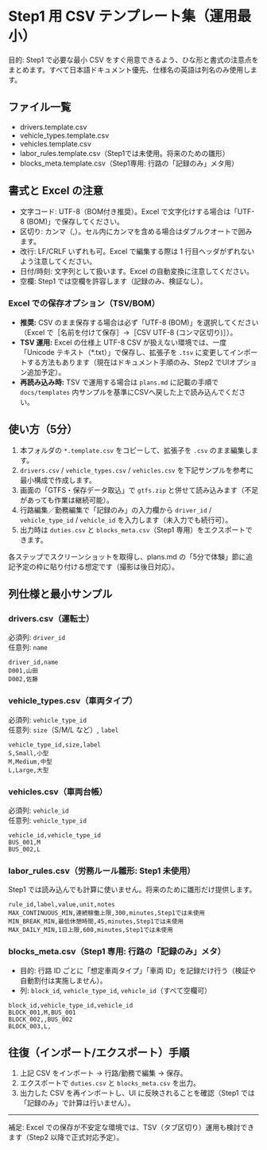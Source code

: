 # Step1 用 CSV テンプレート集（運用最小）

目的: Step1 で必要な最小 CSV をすぐ用意できるよう、ひな形と書式の注意点をまとめます。すべて日本語ドキュメント優先、仕様名の英語は列名のみ使用します。

## ファイル一覧

- drivers.template.csv
- vehicle_types.template.csv
- vehicles.template.csv
- labor_rules.template.csv（Step1では未使用。将来のための雛形）
- blocks_meta.template.csv（Step1専用: 行路の「記録のみ」メタ用）

## 書式と Excel の注意

- 文字コード: UTF-8（BOM付き推奨）。Excel で文字化けする場合は「UTF-8 (BOM)」で保存してください。
- 区切り: カンマ（,）。セル内にカンマを含める場合はダブルクオートで囲みます。
- 改行: LF/CRLF いずれも可。Excel で編集する際は 1 行目ヘッダがずれないよう注意してください。
- 日付/時刻: 文字列として扱います。Excel の自動変換に注意してください。
- 空欄: Step1 では空欄を許容します（記録のみ、検証なし）。

### Excel での保存オプション（TSV/BOM）

- **推奨:** CSV のまま保存する場合は必ず「UTF-8 (BOM)」を選択してください（Excel で［名前を付けて保存］→［CSV UTF-8 (コンマ区切り)］）。
- **TSV 運用:** Excel の仕様上 UTF-8 CSV が扱えない環境では、一度「Unicode テキスト（*.txt）」で保存し、拡張子を `.tsv` に変更してインポートする方法もあります（現在はドキュメント手順のみ、Step2 でUIオプション追加予定）。
- **再読み込み時:** TSV で運用する場合は `plans.md` に記載の手順で `docs/templates` 内サンプルを基準にCSVへ戻した上で読み込んでください。

## 使い方（5分）

1. 本フォルダの `*.template.csv` をコピーして、拡張子を `.csv` のまま編集します。
2. `drivers.csv` / `vehicle_types.csv` / `vehicles.csv` を下記サンプルを参考に最小構成で作成します。
3. 画面の「GTFS・保存データ取込」で `gtfs.zip` と併せて読み込みます（不足があっても作業は継続可能）。
4. 行路編集／勤務編集で「記録のみ」の入力欄から `driver_id` / `vehicle_type_id` / `vehicle_id` を入力します（未入力でも続行可）。
5. 出力時は `duties.csv` と `blocks_meta.csv`（Step1 専用）をエクスポートできます。

各ステップでスクリーンショットを取得し、plans.md の「5分で体験」節に追記予定の枠に貼り付ける想定です（撮影は後日対応）。

## 列仕様と最小サンプル

### drivers.csv（運転士）

必須列: `driver_id`  
任意列: `name`

```csv
driver_id,name
D001,山田
D002,佐藤
```

### vehicle_types.csv（車両タイプ）

必須列: `vehicle_type_id`  
任意列: `size`（S/M/L など）, `label`

```csv
vehicle_type_id,size,label
S,Small,小型
M,Medium,中型
L,Large,大型
```

### vehicles.csv（車両台帳）

必須列: `vehicle_id`  
任意列: `vehicle_type_id`

```csv
vehicle_id,vehicle_type_id
BUS_001,M
BUS_002,L
```

### labor_rules.csv（労務ルール雛形: Step1 未使用）

Step1 では読み込んでも計算に使いません。将来のために雛形だけ提供します。

```csv
rule_id,label,value,unit,notes
MAX_CONTINUOUS_MIN,連続稼働上限,300,minutes,Step1では未使用
MIN_BREAK_MIN,最低休憩時間,45,minutes,Step1では未使用
MAX_DAILY_MIN,1日上限,600,minutes,Step1では未使用
```

### blocks_meta.csv（Step1 専用: 行路の「記録のみ」メタ）

- 目的: 行路 ID ごとに「想定車両タイプ」「車両 ID」を記録だけ行う（検証や自動割付は実施しません）。
- 列: `block_id`, `vehicle_type_id`, `vehicle_id`（すべて空欄可）

```csv
block_id,vehicle_type_id,vehicle_id
BLOCK_001,M,BUS_001
BLOCK_002,,BUS_002
BLOCK_003,L,
```

## 往復（インポート/エクスポート）手順

1. 上記 CSV をインポート → 行路/勤務で編集 → 保存。
2. エクスポートで `duties.csv` と `blocks_meta.csv` を出力。
3. 出力した CSV を再インポートし、UI に反映されることを確認（Step1 では「記録のみ」で計算は行いません）。

---

補足: Excel での保存が不安定な環境では、TSV（タブ区切り）運用も検討できます（Step2 以降で正式対応予定）。
